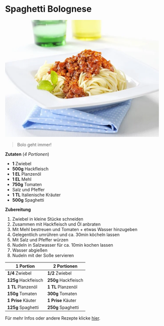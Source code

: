 # Spaghetti Bolognese

![Spaghetti Bolognese](./stockfood-00322906.jpg)

> Bolo geht immer!

**Zutaten** (_4 Portionen_)
 - **1** Zwiebel
 - **500g** Hackfleisch
 - **1 EL** Planzenöl
 - **1 EL** Mehl
 - **750g** Tomaten
 - Salz und Pfeffer
 - **1 TL** Italienische Kräuter
 - **500g** Spaghetti

 **Zubereitung**
 1. Zwiebel in kleine Stücke schneiden
 2. Zusammen mit Hackfleisch und Öl anbraten
 3. Mit Mehl bestreuen und Tomaten + etwas Wasser hinzugeben
 4. Gelegentlich umrühren und ca. 30min köcheln lassen
 5. Mit Salz und Pfeffer würzen
 6. Nudeln in Salzwasser für ca. 10min kochen lassen
 7. Wasser abgießen
 8. Nudeln mit der Soße servieren

| 1 Portion | 2 Portionen |
|----------|----------|
| **1/4** Zwiebel | **1/2** Zwiebel |
| **125g** Hackfleisch | **250g** Hackfleisch |
| **1 TL** Planzenöl | **1 TL** Planzenöl |
| **150g** Tomaten | **300g** Tomaten |
| **1 Prise** Käuter | **1 Prise** Käuter |
| **125g** Spaghetti | **250g** Spaghetti |

Für mehr Infos oder andere Rezepte klicke [hier](https://www.daskochrezept.de/rezepte/einfache-spaghetti-bolognese).